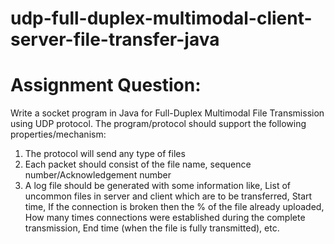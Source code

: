 # udp-full-duplex-multimodal-client-server-file-transfer-java

# Assignment Question: 

Write a socket program in Java for Full-Duplex Multimodal File Transmission using UDP protocol. The program/protocol should support the following properties/mechanism:

1. The protocol will send any type of files
2. Each packet should consist of the file name, sequence number/Acknowledgement number
3. A log file should be generated with some information like, 
List of uncommon files in server and client which are to be transferred, Start time, If the connection is broken then the % of the file already uploaded, How many times connections were established during the complete transmission, End time (when the file is fully transmitted), etc.

